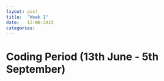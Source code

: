 ```yaml
---
layout: post
title:  "Week 1"
date:   13-06-2022
categories:
---
```


# Coding Period (13th June - 5th September)




